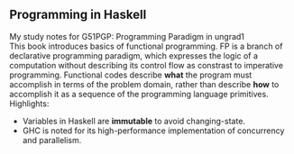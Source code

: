 ## Programming in Haskell
My study notes for G51PGP: Programming Paradigm in ungrad1  
This book introduces basics of functional programming. FP is a branch of declarative programming paradigm, which expresses the logic of a computation without describing its control flow as constrast to imperative programming. Functional codes describe **what** the program must accomplish in terms of the problem domain, rather than describe **how** to accomplish it as a sequence of the programming language primitives.  
Highlights:
- Variables in Haskell are **immutable** to avoid changing-state.
- GHC is noted for its high-performance implementation of concurrency and parallelism.